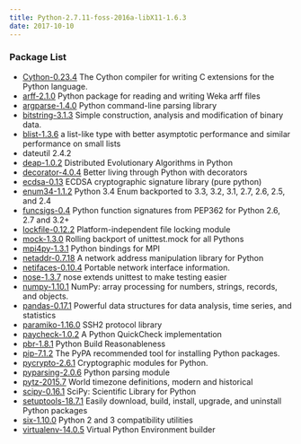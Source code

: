 ```yaml
---
title: Python-2.7.11-foss-2016a-libX11-1.6.3
date: 2017-10-10
---
```


### Package List
  * [Cython-0.23.4](https://pypi.org/project/Cython/) The Cython compiler for writing C extensions for the Python language.
  * [arff-2.1.0](https://pypi.org/project/arff/) Python package for reading and writing Weka arff files
  * [argparse-1.4.0](http://pypi.org/project/argparse/) Python command-line parsing library
  * [bitstring-3.1.3](https://pypi.org/project/bitstring/) Simple construction, analysis and modification of binary data.
  * [blist-1.3.6](https://pypi.org/project/blist/) a list-like type with better asymptotic performance and similar performance on small lists
  * dateutil 2.4.2
  * [deap-1.0.2](https://pypi.org/project/deap/) Distributed Evolutionary Algorithms in Python
  * [decorator-4.0.4](https://pypi.org/project/decorator/) Better living through Python with decorators
  * [ecdsa-0.13](https://pypi.org/project/ecdsa/) ECDSA cryptographic signature library (pure python)
  * [enum34-1.1.2](https://pypi.org/project/enum34/) Python 3.4 Enum backported to 3.3, 3.2, 3.1, 2.7, 2.6, 2.5, and 2.4
  * [funcsigs-0.4](https://pypi.org/project/funcsigs/) Python function signatures from PEP362 for Python 2.6, 2.7 and 3.2+
  * [lockfile-0.12.2](https://pypi.org/project/lockfile/) Platform-independent file locking module
  * [mock-1.3.0](http://pypi.org/project/mock/) Rolling backport of unittest.mock for all Pythons
  * [mpi4py-1.3.1](https://pypi.org/project/mpi4py/) Python bindings for MPI
  * [netaddr-0.7.18](https://pypi.org/project/netaddr/) A network address manipulation library for Python
  * [netifaces-0.10.4](https://pypi.org/project/netifaces/) Portable network interface information.
  * [nose-1.3.7](https://pypi.org/project/nose/) nose extends unittest to make testing easier
  * [numpy-1.10.1](https://pypi.org/project/numpy/) NumPy: array processing for numbers, strings, records, and objects.
  * [pandas-0.17.1](https://pypi.org/project/pandas/) Powerful data structures for data analysis, time series, and statistics
  * [paramiko-1.16.0](http://pypi.org/project/paramiko/) SSH2 protocol library
  * [paycheck-1.0.2](https://pypi.org/project/paycheck/) A Python QuickCheck implementation
  * [pbr-1.8.1](https://pypi.org/project/pbr/) Python Build Reasonableness
  * [pip-7.1.2](https://pypi.org/project/pip/) The PyPA recommended tool for installing Python packages.
  * [pycrypto-2.6.1](https://pypi.org/project/pycrypto/) Cryptographic modules for Python.
  * [pyparsing-2.0.6](https://pypi.org/project/pyparsing/) Python parsing module
  * [pytz-2015.7](http://pypi.org/project/pytz/) World timezone definitions, modern and historical
  * [scipy-0.16.1](https://pypi.org/project/scipy/) SciPy: Scientific Library for Python
  * [setuptools-18.7.1](https://pypi.org/project/setuptools/) Easily download, build, install, upgrade, and uninstall Python packages
  * [six-1.10.0](https://pypi.org/project/six/) Python 2 and 3 compatibility utilities
  * [virtualenv-14.0.5](https://pypi.org/project/virtualenv/) Virtual Python Environment builder
